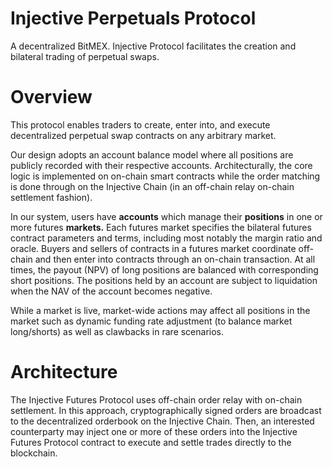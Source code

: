 # Injective Perpetuals Protocol

A decentralized BitMEX. Injective Protocol facilitates the creation and bilateral trading of perpetual swaps.  

# Overview

This protocol enables traders to create, enter into, and execute decentralized perpetual swap contracts on any arbitrary market. 

Our design adopts an account balance model where all positions are publicly recorded with their respective accounts. Architecturally, the core logic is implemented on on-chain smart contracts while the order matching is done through on the Injective Chain (in an off-chain relay on-chain settlement fashion). 

In our system, users have **accounts** which manage their **positions** in one or more futures **markets.** Each futures market specifies the bilateral futures contract parameters and terms, including most notably the margin ratio and oracle. Buyers and sellers of contracts in a futures market coordinate off-chain and then enter into contracts through an on-chain transaction. At all times, the payout (NPV) of long positions are balanced with corresponding short positions. The positions held by an account are subject to liquidation when the NAV of the account becomes negative. 

While a market is live, market-wide actions may affect all positions in the market such as dynamic funding rate adjustment (to balance market long/shorts) as well as clawbacks in rare scenarios. 

# Architecture

The Injective Futures Protocol uses off-chain order relay with on-chain settlement. In this approach, cryptographically signed orders are broadcast to the decentralized orderbook on the Injective Chain. Then, an interested counterparty may inject one or more of these orders into the Injective Futures Protocol contract to execute and settle trades directly to the blockchain. 

